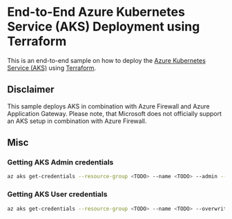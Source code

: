 # End-to-End Azure Kubernetes Service (AKS) Deployment using Terraform

This is an end-to-end sample on how to deploy the [Azure Kubernetes Service (AKS)](https://azure.microsoft.com/en-us/services/kubernetes-service/) using [Terraform](https://www.terraform.io/).

## Disclaimer

This sample deploys AKS in combination with Azure Firewall and Azure Application Gateway. Please note, that Microsoft does not officially support an AKS setup in combination with Azure Firewall. 

## Misc

### Getting AKS Admin credentials

```sh
az aks get-credentials --resource-group <TODO> --name <TODO> --admin --overwrite-existing
```

### Getting AKS User credentials

```sh
az aks get-credentials --resource-group <TODO> --name <TODO> --overwrite-existing
```
